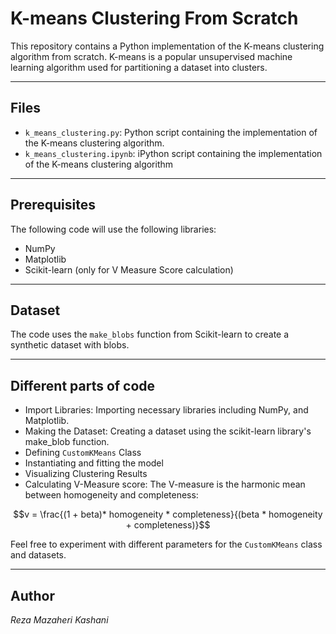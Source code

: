 # K-means Clustering From Scratch

This repository contains a Python implementation of the K-means clustering algorithm from scratch. K-means is a popular unsupervised machine learning algorithm used for partitioning a dataset into clusters.

---

## Files

- `k_means_clustering.py`: Python script containing the implementation of the K-means clustering algorithm.
- `k_means_clustering.ipynb`: iPython script containing the implementation of the K-means clustering algorithm

---

## Prerequisites

The following code will use the following libraries:

- NumPy
- Matplotlib
- Scikit-learn (only for V Measure Score calculation)

---

## Dataset

The code uses the `make_blobs` function from Scikit-learn to create a synthetic dataset with blobs.

---

## Different parts of code

- Import Libraries: Importing necessary libraries including NumPy, and Matplotlib.
- Making the Dataset: Creating a dataset using the scikit-learn library's make_blob function.
- Defining `CustomKMeans` Class
- Instantiating and fitting the model
- Visualizing Clustering Results
- Calculating V-Measure score: The V-measure is the harmonic mean between homogeneity and completeness:

```math
v = \frac{(1 + beta)* homogeneity * completeness}{(beta * homogeneity + completeness)}
```

Feel free to experiment with different parameters for the `CustomKMeans` class and datasets.

---

## Author

*Reza Mazaheri Kashani*